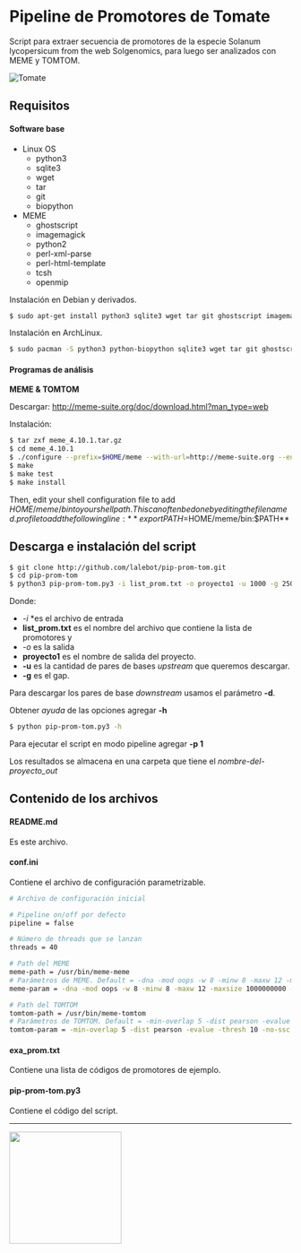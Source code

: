 # Pipeline de Promotores de Tomate

Script para extraer secuencia de promotores de la especie Solanum lycopersicum from the web Solgenomics, para luego ser analizados con MEME y TOMTOM.

![Tomate](http://www.ghesaf.ro/wp-content/uploads/2011/09/tomate-heinz-1370.jpg "Tomate")

## Requisitos

#### Software base
+ Linux OS
    + python3
    + sqlite3
    + wget
    + tar
    + git
    + biopython
+ MEME
    * ghostscript
    * imagemagick
    * python2
    * perl-xml-parse
    * perl-html-template
    * tcsh
    * openmip

Instalación en Debian y derivados.
```bash
$ sudo apt-get install python3 sqlite3 wget tar git ghostscript imagemagick python2 perl-xml-parse perl-hyml-template tcsh openmip
```


Instalación en ArchLinux.
```bash
$ sudo pacman -S python3 python-biopython sqlite3 wget tar git ghostscript imagemagick
```

#### Programas de análisis

**MEME & TOMTOM**

Descargar: http://meme-suite.org/doc/download.html?man_type=web

Instalación:
```bash
$ tar zxf meme_4.10.1.tar.gz
$ cd meme_4.10.1
$ ./configure --prefix=$HOME/meme --with-url=http://meme-suite.org --enable-build-libxml2 --enable-build-libxslt
$ make
$ make test
$ make install
```

Then, edit your shell configuration file to add $HOME/meme/bin to your shell path. This can often be done by editing the file named .profile to add the following line: 
**export PATH=$HOME/meme/bin:$PATH**


## Descarga e instalación del script

```bash
$ git clone http://github.com/lalebot/pip-prom-tom.git
$ cd pip-prom-tom
$ python3 pip-prom-tom.py3 -i list_prom.txt -o proyecto1 -u 1000 -g 250
```

Donde:
+ *-i* *es el archivo de entrada
+ **list_prom.txt** es el nombre del archivo que contiene la lista de promotores y 
+ *-o* es la salida
+ **proyecto1** es el nombre de salida del proyecto.
+ **-u** es la cantidad de pares de bases *upstream* que queremos descargar.
+ **-g** es el gap.

Para descargar los pares de base *downstream* usamos el parámetro **-d**.

Obtener *ayuda* de las opciones agregar **-h**
```bash
$ python pip-prom-tom.py3 -h
```

Para ejecutar el script en modo pipeline agregar **-p 1**

Los resultados se almacena en una carpeta que tiene el *nombre-del-proyecto_out*


## Contenido de los archivos

#### README.md
Es este archivo.

#### conf.ini
Contiene el archivo de configuración parametrizable.

```bash
# Archivo de configuración inicial

# Pipeline on/off por defecto
pipeline = false

# Número de threads que se lanzan
threads = 40

# Path del MEME
meme-path = /usr/bin/meme-meme
# Parámetros de MEME. Default = -dna -mod oops -w 8 -minw 8 -maxw 12 -maxsize 1000000000 -oc
meme-param = -dna -mod oops -w 8 -minw 8 -maxw 12 -maxsize 1000000000 -oc

# Path del TOMTOM
tomtom-path = /usr/bin/meme-tomtom
# Parámetros de TOMTOM. Default = -min-overlap 5 -dist pearson -evalue -thresh 10 -no-ssc
tomtom-param = -min-overlap 5 -dist pearson -evalue -thresh 10 -no-ssc
```


#### exa_prom.txt
Contiene una lista de códigos de promotores de ejemplo.


#### pip-prom-tom.py3
Contiene el código del script.

---
<img src="https://theapproachdotorg.files.wordpress.com/2012/05/killer-tomato.jpg" align="left" width="200">
